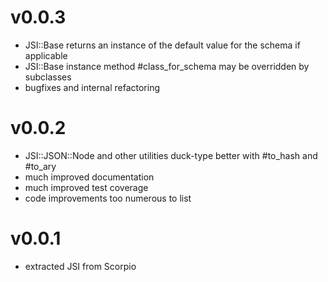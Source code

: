 # v0.0.3

- JSI::Base returns an instance of the default value for the schema if applicable
- JSI::Base instance method #class_for_schema may be overridden by subclasses
- bugfixes and internal refactoring

# v0.0.2

- JSI::JSON::Node and other utilities duck-type better with #to_hash and #to_ary
- much improved documentation
- much improved test coverage
- code improvements too numerous to list

# v0.0.1

- extracted JSI from Scorpio
